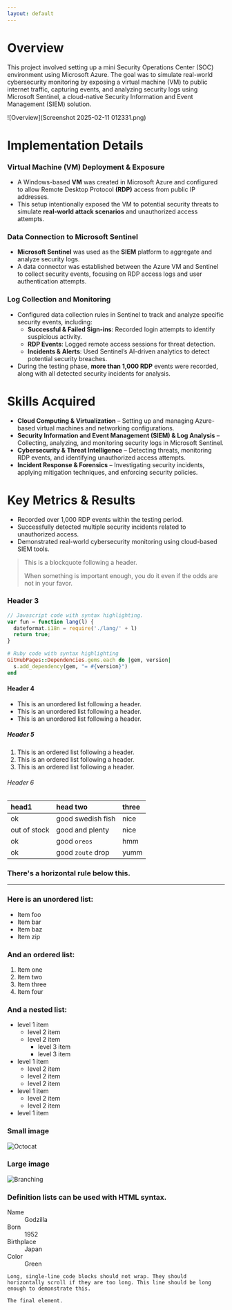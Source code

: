 ```yaml
---
layout: default
---
```


# Overview

This project involved setting up a mini Security Operations Center (SOC) environment using Microsoft Azure. The goal was to simulate real-world cybersecurity monitoring by exposing a virtual machine (VM) to public internet traffic, capturing events, and analyzing security logs using Microsoft Sentinel, a cloud-native Security Information and Event Management (SIEM) solution.

![Overview](Screenshot 2025-02-11 012331.png)

# Implementation Details

### Virtual Machine (VM) Deployment & Exposure
*   A Windows-based **VM** was created in Microsoft Azure and configured to allow Remote Desktop Protocol **(RDP)** access from public IP addresses.
*   This setup intentionally exposed the VM to potential security threats to simulate **real-world attack scenarios** and unauthorized access attempts.

### Data Connection to Microsoft Sentinel

*   **Microsoft Sentinel** was used as the **SIEM** platform to aggregate and analyze security logs.
*   A data connector was established between the Azure VM and Sentinel to collect security events, focusing on RDP access logs and user authentication attempts.

### Log Collection and Monitoring

- Configured data collection rules in Sentinel to track and analyze specific security events, including:
  - **Successful & Failed Sign-ins**: Recorded login attempts to identify suspicious activity.
  - **RDP Events**: Logged remote access sessions for threat detection.
  - **Incidents & Alerts**: Used Sentinel’s AI-driven analytics to detect potential security breaches.
- During the testing phase, **more than 1,000 RDP** events were recorded, along with all detected security incidents for analysis.

# Skills Acquired

*   **Cloud Computing & Virtualization** – Setting up and managing Azure-based virtual machines and networking configurations.
*   **Security Information and Event Management (SIEM) & Log Analysis** – Collecting, analyzing, and monitoring security logs in Microsoft Sentinel.
*   **Cybersecurity & Threat Intelligence** – Detecting threats, monitoring RDP events, and identifying unauthorized access attempts.
*   **Incident Response & Forensics** – Investigating security incidents, applying mitigation techniques, and enforcing security policies.

# Key Metrics & Results

*   Recorded over 1,000 RDP events within the testing period.
*   Successfully detected multiple security incidents related to unauthorized access.
*   Demonstrated real-world cybersecurity monitoring using cloud-based SIEM tools.


> This is a blockquote following a header.
>
> When something is important enough, you do it even if the odds are not in your favor.

### Header 3

```js
// Javascript code with syntax highlighting.
var fun = function lang(l) {
  dateformat.i18n = require('./lang/' + l)
  return true;
}
```

```ruby
# Ruby code with syntax highlighting
GitHubPages::Dependencies.gems.each do |gem, version|
  s.add_dependency(gem, "= #{version}")
end
```

#### Header 4

*   This is an unordered list following a header.
*   This is an unordered list following a header.
*   This is an unordered list following a header.

##### Header 5

1.  This is an ordered list following a header.
2.  This is an ordered list following a header.
3.  This is an ordered list following a header.

###### Header 6

| head1        | head two          | three |
|:-------------|:------------------|:------|
| ok           | good swedish fish | nice  |
| out of stock | good and plenty   | nice  |
| ok           | good `oreos`      | hmm   |
| ok           | good `zoute` drop | yumm  |

### There's a horizontal rule below this.

* * *

### Here is an unordered list:

*   Item foo
*   Item bar
*   Item baz
*   Item zip

### And an ordered list:

1.  Item one
1.  Item two
1.  Item three
1.  Item four

### And a nested list:

- level 1 item
  - level 2 item
  - level 2 item
    - level 3 item
    - level 3 item
- level 1 item
  - level 2 item
  - level 2 item
  - level 2 item
- level 1 item
  - level 2 item
  - level 2 item
- level 1 item

### Small image

![Octocat](https://github.githubassets.com/images/icons/emoji/octocat.png)

### Large image

![Branching](https://guides.github.com/activities/hello-world/branching.png)


### Definition lists can be used with HTML syntax.

<dl>
<dt>Name</dt>
<dd>Godzilla</dd>
<dt>Born</dt>
<dd>1952</dd>
<dt>Birthplace</dt>
<dd>Japan</dd>
<dt>Color</dt>
<dd>Green</dd>
</dl>

```
Long, single-line code blocks should not wrap. They should horizontally scroll if they are too long. This line should be long enough to demonstrate this.
```

```
The final element.
```
